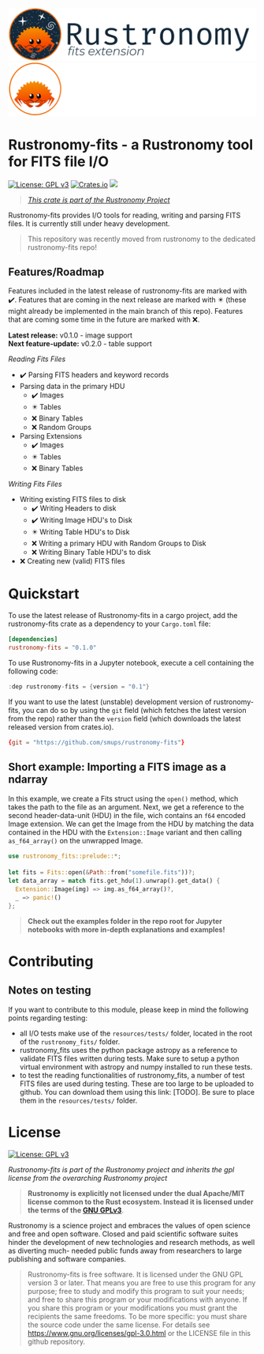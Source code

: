 ![](https://github.com/smups/rustronomy/blob/main/logos/Rustronomy-fits_github_banner_dark.png?raw=true#gh-light-mode-only)
![](https://github.com/smups/rustronomy/blob/main/logos/Rustronomy-fits_github_banner_light.png#gh-dark-mode-only)

# Rustronomy-fits - a Rustronomy tool for FITS file I/O
[![License: GPL v3](https://img.shields.io/badge/License-GPLv3-blue.svg)](https://www.gnu.org/licenses/gpl-3.0)
[![Crates.io](https://img.shields.io/crates/v/rustronomy-fits)](https://crates.io/crates/rustronomy-fits)
![](https://img.shields.io/crates/d/rustronomy-fits)
>[_This crate is part of the Rustronomy Project_](https://github.com/smups/rustronomy)

Rustronomy-fits provides I/O tools for reading, writing and parsing FITS files. It is currently still under heavy development.

> This repository was recently moved from rustronomy to the dedicated
rustronomy-fits repo!

## Features/Roadmap
Features included in the latest release of rustronomy-fits are marked with ✔️.
Features that are coming in the next release are marked with ✴️ (these might
already be implemented in the main branch of this repo). Features that are coming
some time in the future are marked with ❌.

**Latest release:** v0.1.0 - image support <br>
**Next feature-update:** v0.2.0 - table support

_Reading Fits Files_
- ✔️ Parsing FITS headers and keyword records
- Parsing data in the primary HDU
  - ✔️ Images
  - ✴️ Tables
  - ❌ Binary Tables
  - ❌ Random Groups
- Parsing Extensions
  - ✔️ Images
  - ✴️ Tables
  - ❌ Binary Tables
 
_Writing Fits Files_
- Writing existing FITS files to disk
  - ✔️ Writing Headers to disk
  - ✔️ Writing Image HDU's to Disk
  - ✴️ Writing Table HDU's to Disk
  - ❌ Writing a primary HDU with Random Groups to Disk
  - ❌ Writing Binary Table HDU's to disk
- ❌ Creating new (valid) FITS files

# Quickstart
To use the latest release of Rustronomy-fits in a cargo project, add the rustronomy-fits crate as a dependency to your `Cargo.toml` file:
```toml
[dependencies]
rustronomy-fits = "0.1.0"
```
To use Rustronomy-fits in a Jupyter notebook, execute a cell containing the following code:
```rust
:dep rustronomy-fits = {version = "0.1"}
```
If you want to use the latest (unstable) development version of rustronomy-fits, you can do so by using the `git` field (which fetches the latest version from the repo) rather than the `version` field (which downloads the latest released version from crates.io). 
```toml
{git = "https://github.com/smups/rustronomy-fits"}
```

## Short example: Importing a FITS image as a ndarray
In this example, we create a Fits struct using the `open()` method, which takes
the path to the file as an argument. Next, we get a reference to the second
header-data-unit (HDU) in the file, wich contains an `f64` encoded Image
extension. We can get the Image from the HDU by matching the data contained in
the HDU with the `Extension::Image` variant and then calling `as_f64_array()` on
the unwrapped Image.
```rust
use rustronomy_fits::prelude::*;

let fits = Fits::open(&Path::from("somefile.fits"))?;
let data_array = match fits.get_hdu(1).unwrap().get_data() {
  Extension::Image(img) => img.as_f64_array()?,
  _ => panic!()
}; 
```
>**Check out the examples folder in the repo root for Jupyter notebooks with more
in-depth explanations and examples!**

# Contributing
## Notes on testing
If you want to contribute to this module, please keep in mind the following points regarding testing:
- all I/O tests make use of the `resources/tests/` folder, located in the root of the `rustronomy_fits/` folder.
- rustronomy_fits uses the python package astropy as a reference to validate FITS files written during tests. Make sure to setup a python virtual environment with astropy and numpy installed to run these tests.
- to test the reading functionalities of rustronomy_fits, a number of test FITS files are used during testing. These are too large to be uploaded to github. You can download them using this link: [TODO]. Be sure to place them in the `resources/tests/` folder.

# License
[![License: GPL v3](https://img.shields.io/badge/License-GPLv3-blue.svg)](https://www.gnu.org/licenses/gpl-3.0)

_Rustronomy-fits is part of the Rustronomy project and inherits the gpl license
from the overarching Rustronomy project_

>**Rustronomy is explicitly not licensed under the dual
Apache/MIT license common to the Rust ecosystem. Instead it is licensed under
the terms of the [GNU GPLv3](https://www.gnu.org/licenses/gpl-3.0.html)**.

Rustronomy is a science project and embraces the values of open science and free
and open software. Closed and paid scientific software suites hinder the
development of new technologies and research methods, as well as diverting much-
needed public funds away from researchers to large publishing and software
companies.

>Rustronomy-fits is free software.
It is licensed under the GNU GPL version 3 or later.
That means you are free to use this program for any purpose;
free to study and modify this program to suit your needs;
and free to share this program or your modifications with anyone.
If you share this program or your modifications
you must grant the recipients the same freedoms.
To be more specific: you must share the source code under the same license. For details see https://www.gnu.org/licenses/gpl-3.0.html or the LICENSE file in this
github repository.